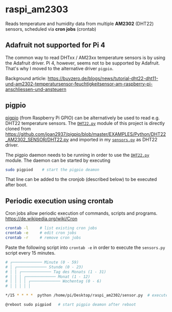 # raspi_am2303
Reads temperature and humidity data from multiple __AM2302__ (DHT22) sensors, scheduled via __cron jobs__ (crontab)

## Adafruit not supported for Pi 4
The common way to read DHTxx / AM23xx temperature sensors is by using the Adafruit driver. Pi 4, however, seems not to be supported by Adafruit. That's why I moved to the alternative driver `pigpio`. 

Background article: https://buyzero.de/blogs/news/tutorial-dht22-dht11-und-am2302-temperatursensor-feuchtigkeitsensor-am-raspberry-pi-anschliessen-und-ansteuern

## pigpio
[pigpio](https://github.com/joan2937/pigpio) (from Raspberry Pi GPIO) can be alternatively be used to read e.g. DHT22 temperature sensors.
The [`DHT22.py`](DHT22.py) module of this project is directly cloned from https://github.com/joan2937/pigpio/blob/master/EXAMPLES/Python/DHT22_AM2302_SENSOR/DHT22.py and imported in my [`sensors.py`](sensor.py) as DHT22 driver.

The pigpio daemon needs to be running in order to use the [`DHT22.py`](DHT22.py) module. The daemon can be started by executing
```bash
sudo pigpiod    # start the pigpio deamon
```
That line can be added to the cronjob (described below) to be executed after boot.

## Periodic execution using crontab
Cron jobs allow periodic execution of commands, scripts and programs. https://de.wikipedia.org/wiki/Cron

```bash
crontab -l     # list existing cron jobs
crontab -e     # edit cron jobs
crontab -r     # remove cron jobs
```

Paste the following script into `crontab -e` in order to execute the `sensors.py` script every 15 minutes.
```bash
# ┌───────────── Minute (0 - 59)
# │ ┌───────────── Stunde (0 - 23)
# │ │ ┌───────────── Tag des Monats (1 - 31)
# │ │ │ ┌───────────── Monat (1 - 12)
# │ │ │ │ ┌───────────── Wochentag (0 - 6)
# │ │ │ │ │

*/15 * * * *  python /home/pi/Desktop/raspi_am2302/sensor.py  # execute every 15 minutes

@reboot sudo pigpiod   # start pigpio deamon after reboot
```